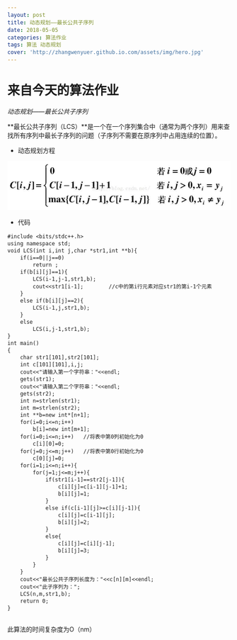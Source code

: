 ```yaml
---
layout: post
title: 动态规划——最长公共子序列
date: 2018-05-05
categories: 算法作业
tags: 算法 动态规划
cover: 'http://zhangwenyuer.github.io.com/assets/img/hero.jpg'
---
```

# 来自今天的算法作业

*动态规划——最长公共子序列*

**最长公共子序列（LCS）**是一个在一个序列集合中（通常为两个序列）用来查找所有序列中最长子序列的问题（子序列不需要在原序列中占用连续的位置）。



* 动态规划方程


![](/assets/img/LCS.jpg)

* 代码

``` clike
#include <bits/stdc++.h>
using namespace std;
void LCS(int i,int j,char *str1,int **b){
	if(i==0||j==0)
		return ;
	if(b[i][j]==1){
		LCS(i-1,j-1,str1,b);
		cout<<str1[i-1];		//c中的第i行元素对应str1的第i-1个元素
	}	
	else if(b[i][j]==2){
		LCS(i-1,j,str1,b);
	}
	else
		LCS(i,j-1,str1,b);
}
int main()
{
	char str1[101],str2[101];
	int c[101][101],i,j;
	cout<<"请输入第一个字符串："<<endl;
	gets(str1);
	cout<<"请输入第二个字符串："<<endl;
	gets(str2);
	int n=strlen(str1);
	int m=strlen(str2);
	int **b=new int*[n+1];  
    for(i=0;i<=n;i++)  
        b[i]=new int[m+1]; 
	for(i=0;i<=n;i++)	//将表中第0列初始化为0 
		c[i][0]=0;
	for(j=0;j<=m;j++)	//将表中第0行初始化为0	
		c[0][j]=0;	 
	for(i=1;i<=n;i++){
		for(j=1;j<=m;j++){
			if(str1[i-1]==str2[j-1]){
				c[i][j]=c[i-1][j-1]+1;
				b[i][j]=1;
			}
			else if(c[i-1][j]>=c[i][j-1]){
				c[i][j]=c[i-1][j];
				b[i][j]=2;
			}
			else{
				c[i][j]=c[i][j-1];
				b[i][j]=3;
			}
		}
	}	
	cout<<"最长公共子序列长度为："<<c[n][m]<<endl;
	cout<<"此子序列为：";
	LCS(n,m,str1,b); 
	return 0;	
} 


```
此算法的时间复杂度为O（nm）